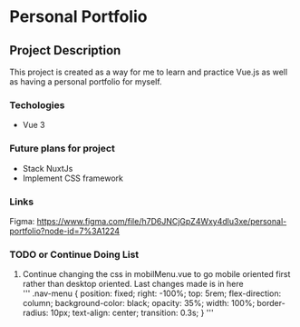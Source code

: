 # Personal Portfolio

## Project Description
This project is created as a way for me to learn and practice Vue.js as well as having a personal portfolio for myself. 

### Techologies
<ul>
    <li>Vue 3</li>
</ul>

### Future plans for project
<ul>
    <li>Stack NuxtJs</li>
    <li>Implement CSS framework</li>
</ul>


### Links
Figma: https://www.figma.com/file/h7D6JNCjGpZ4Wxy4dlu3xe/personal-portfolio?node-id=7%3A1224

### TODO or Continue Doing List
<ol>
    <li>
    Continue changing the css in mobilMenu.vue to go mobile oriented first rather than desktop oriented. Last changes made is in here</br>
    '''
        .nav-menu {
        position: fixed;
        right: -100%;
        top: 5rem;
        flex-direction: column;
        background-color: black;
        opacity: 35%;
        width: 100%;
        border-radius: 10px;
        text-align: center;
        transition: 0.3s;
    }
    ''' 
    </li>
</ol>